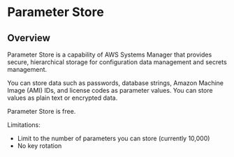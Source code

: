 # Parameter Store

## Overview

Parameter Store is a capability of AWS Systems Manager that provides secure, hierarchical storage for configuration data management and secrets management.

You can store data such as passwords, database strings, Amazon Machine Image (AMI) IDs, and license codes as parameter values. You can store values as plain text or encrypted data.

Parameter Store is free.

Limitations:
- Limit to the number of parameters you can store (currently 10,000)
- No key rotation

